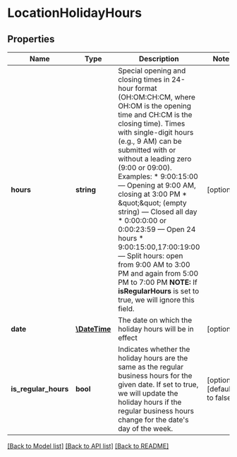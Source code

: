 # LocationHolidayHours

## Properties
Name | Type | Description | Notes
------------ | ------------- | ------------- | -------------
**hours** | **string** | Special opening and closing times in 24-hour format (OH:OM:CH:CM, where OH:OM is the opening time and CH:CM is the closing time).  Times with single-digit hours (e.g., 9 AM) can be submitted with or without a leading zero (9:00 or 09:00).  Examples: * 9:00:15:00 — Opening at 9:00 AM, closing at 3:00 PM * \&quot;\&quot; (empty string) — Closed all day * 0:00:0:00 or 0:00:23:59 — Open 24 hours * 9:00:15:00,17:00:19:00 — Split hours: open from 9:00 AM to 3:00 PM and again from 5:00 PM to 7:00 PM  **NOTE:** If **isRegularHours** is set to true, we will ignore this field. | [optional] 
**date** | [**\DateTime**](Date.md) | The date on which the holiday hours will be in effect | [optional] 
**is_regular_hours** | **bool** | Indicates whether the holiday hours are the same as the regular business hours for the given date. If set to true, we will update the holiday hours if the regular business hours change for the date&#39;s day of the week. | [optional] [default to false]

[[Back to Model list]](../README.md#documentation-for-models) [[Back to API list]](../README.md#documentation-for-api-endpoints) [[Back to README]](../README.md)



